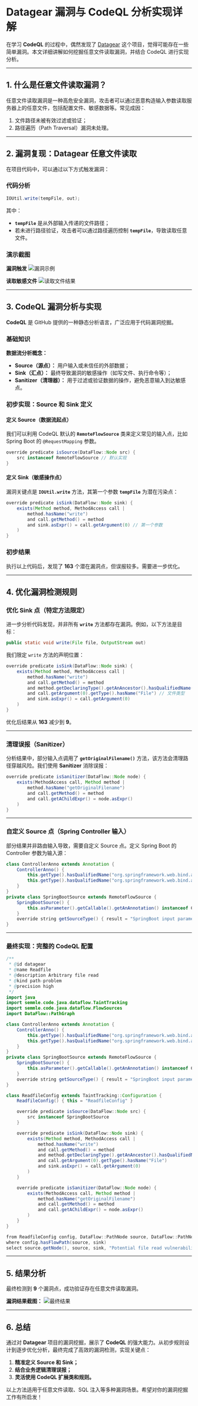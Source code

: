 # Datagear 漏洞与 CodeQL 分析实现详解

在学习 **CodeQL** 的过程中，偶然发现了 [Datagear](https://github.com/datageartech/datagear) 这个项目，觉得可能存在一些简单漏洞。本文详细讲解如何挖掘任意文件读取漏洞，并结合 CodeQL 进行实现分析。

---

## 1. 什么是任意文件读取漏洞？

任意文件读取漏洞是一种高危安全漏洞，攻击者可以通过恶意构造输入参数读取服务器上的任意文件，包括配置文件、敏感数据等。常见成因：
1. 文件路径未被有效过滤或验证；
2. 路径遍历（Path Traversal）漏洞未处理。

---

## 2. 漏洞复现：Datagear 任意文件读取

在项目代码中，可以通过以下方式触发漏洞：

### 代码分析
```java
IOUtil.write(tempFile, out);
```

其中：
- **`tempFile`** 是从外部输入传递的文件路径；
- 若未进行路径验证，攻击者可以通过路径遍历控制 **`tempFile`**，导致读取任意文件。

### 演示截图

**漏洞触发**
![漏洞示例](https://user-images.githubusercontent.com/63966847/148550868-25b09ed1-a3f9-4cd9-b473-bdd014450bd0.png)

**读取敏感文件**
![读取文件结果](https://user-images.githubusercontent.com/63966847/148550881-98915067-f875-44a3-92fd-3f31450045d5.png)

---

## 3. CodeQL 漏洞分析与实现

**CodeQL** 是 GitHub 提供的一种静态分析语言，广泛应用于代码漏洞挖掘。

### 基础知识

**数据流分析概念：**
- **Source（源点）：** 用户输入或未信任的外部数据；
- **Sink（汇点）：** 最终导致漏洞的敏感操作（如写文件、执行命令等）；
- **Sanitizer（清理器）：** 用于过滤或验证数据的操作，避免恶意输入到达敏感点。

### 初步实现：Source 和 Sink 定义

#### 定义 Source（数据流起点）
我们可以利用 CodeQL 默认的 **`RemoteFlowSource`** 类来定义常见的输入点，比如 Spring Boot 的 `@RequestMapping` 参数。
```java
override predicate isSource(DataFlow::Node src) {
    src instanceof RemoteFlowSource // 默认实现
}
```

#### 定义 Sink（敏感操作点）
漏洞关键点是 **`IOUtil.write`** 方法，其第一个参数 **`tempFile`** 为潜在污染点：
```java
override predicate isSink(DataFlow::Node sink) {
    exists(Method method, MethodAccess call |
        method.hasName("write")
        and call.getMethod() = method
        and sink.asExpr() = call.getArgument(0) // 第一个参数
    )
}
```

### 初步结果
执行以上代码后，发现了 **163** 个潜在漏洞点，但误报较多。需要进一步优化。

---

## 4. 优化漏洞检测规则

### 优化 Sink 点（特定方法限定）

进一步分析代码发现，并非所有 **`write`** 方法都存在漏洞。例如，以下方法是目标：
```java
public static void write(File file, OutputStream out)
```

我们限定 `write` 方法的声明位置：
```java
override predicate isSink(DataFlow::Node sink) {
    exists(Method method, MethodAccess call |
        method.hasName("write")
        and call.getMethod() = method
        and method.getDeclaringType().getAnAncestor().hasQualifiedName("org.datagear.util", "IOUtil")
        and call.getArgument(0).getType().hasName("File") // 文件类型
        and sink.asExpr() = call.getArgument(0)
    )
}
```

优化后结果从 **163** 减少到 **9**。

---

### 清理误报（Sanitizer）

分析结果中，部分输入点调用了 **`getOriginalFilename()`** 方法，该方法会清理路径穿越风险。我们使用 **Sanitizer** 消除误报：
```java
override predicate isSanitizer(DataFlow::Node node) {
    exists(MethodAccess call, Method method |
        method.hasName("getOriginalFilename")
        and call.getMethod() = method
        and call.getAChildExpr() = node.asExpr()
    )
}
```

---

### 自定义 Source 点（Spring Controller 输入）

部分结果并非路由输入导致，需要自定义 Source 点。定义 Spring Boot 的 Controller 参数为输入源：
```java
class ControllerAnno extends Annotation {
    ControllerAnno() {
        this.getType().hasQualifiedName("org.springframework.web.bind.annotation", "RequestMapping") or
        this.getType().hasQualifiedName("org.springframework.web.bind.annotation", "GetMapping")
    }
}
private class SpringBootSource extends RemoteFlowSource {
    SpringBootSource() {
        this.asParameter().getCallable().getAnAnnotation() instanceof ControllerAnno
    }
    override string getSourceType() { result = "SpringBoot input parameter" }
}
```

---

### 最终实现：完整的 CodeQL 配置

```java
/**
 * @id datagear
 * @name Readfile
 * @description Arbitrary file read
 * @kind path-problem
 * @precision high
 */
import java
import semmle.code.java.dataflow.TaintTracking
import semmle.code.java.dataflow.FlowSources
import DataFlow::PathGraph

class ControllerAnno extends Annotation {
    ControllerAnno() {
        this.getType().hasQualifiedName("org.springframework.web.bind.annotation", "RequestMapping") or
        this.getType().hasQualifiedName("org.springframework.web.bind.annotation", "GetMapping")
    }
}
private class SpringBootSource extends RemoteFlowSource {
    SpringBootSource() {
        this.asParameter().getCallable().getAnAnnotation() instanceof ControllerAnno
    }
    override string getSourceType() { result = "SpringBoot input parameter" }
}

class ReadfileConfig extends TaintTracking::Configuration {
    ReadfileConfig() { this = "ReadfileConfig" }

    override predicate isSource(DataFlow::Node src) { 
        src instanceof SpringBootSource
    }

    override predicate isSink(DataFlow::Node sink) {
        exists(Method method, MethodAccess call |
            method.hasName("write")
            and call.getMethod() = method
            and method.getDeclaringType().getAnAncestor().hasQualifiedName("org.datagear.util", "IOUtil")
            and call.getArgument(0).getType().hasName("File")
            and sink.asExpr() = call.getArgument(0)
        )
    }

    override predicate isSanitizer(DataFlow::Node node) {
        exists(MethodAccess call, Method method |
            method.hasName("getOriginalFilename")
            and call.getMethod() = method
            and call.getAChildExpr() = node.asExpr()
        )
    }
}

from ReadfileConfig config, DataFlow::PathNode source, DataFlow::PathNode sink
where config.hasFlowPath(source, sink)
select source.getNode(), source, sink, "Potential file read vulnerability"
```

---

## 5. 结果分析

最终检测到 **9** 个漏洞点，成功验证存在任意文件读取漏洞。

**漏洞结果截图：**
![最终结果](https://user-images.githubusercontent.com/63966847/148550942-f916780f-24c8-4015-b12c-eaf6494e7d36.png)

---

## 6. 总结

通过对 **Datagear** 项目的漏洞挖掘，展示了 **CodeQL** 的强大能力。从初步规则设计到逐步优化分析，最终完成了高效的漏洞检测，实现关键点：
1. **精准定义 Source 和 Sink；**
2. **结合业务逻辑清理误报；**
3. **灵活使用 CodeQL 扩展类和规则。**

以上方法适用于任意文件读取、SQL 注入等多种漏洞场景。希望对你的漏洞挖掘工作有所启发！